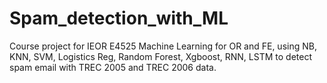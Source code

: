 # Spam_detection_with_ML

Course project for IEOR E4525 Machine Learning for OR and FE, using NB, KNN, SVM, Logistics Reg, Random Forest, Xgboost, RNN, LSTM to detect spam email with TREC 2005 and TREC 2006 data.
